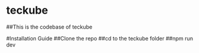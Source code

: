 # teckube
##This is the codebase of teckube

#Installation Guide
##Clone the repo
##cd to the teckube folder
##npm run dev
